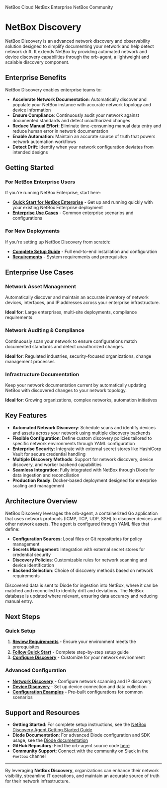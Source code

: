 <span class="pill pill-cloud">NetBox Cloud</span>
<span class="pill pill-enterprise">NetBox Enterprise</span>
<span class="pill pill-community">NetBox Community</span>

# NetBox Discovery

NetBox Discovery is an advanced network discovery and observability solution designed to simplify documenting your network and help detect network drift. It extends NetBox by providing automated network and device discovery capabilities through the orb-agent, a lightweight and scalable discovery component.

## Enterprise Benefits

NetBox Discovery enables enterprise teams to:

- **Accelerate Network Documentation**: Automatically discover and populate your NetBox instance with accurate network topology and device information
- **Ensure Compliance**: Continuously audit your network against documented standards and detect unauthorized changes
- **Reduce Manual Effort**: Eliminate time-consuming manual data entry and reduce human error in network documentation
- **Enable Automation**: Maintain an accurate source of truth that powers network automation workflows
- **Detect Drift**: Identify when your network configuration deviates from intended designs

## Getting Started

### For NetBox Enterprise Users

If you're running NetBox Enterprise, start here:

- **[Quick Start for NetBox Enterprise](agent/get-started.md#for-netbox-enterprise)** - Get up and running quickly with your existing NetBox Enterprise deployment
- **[Enterprise Use Cases](#enterprise-use-cases)** - Common enterprise scenarios and configurations

### For New Deployments

If you're setting up NetBox Discovery from scratch:

- **[Complete Setup Guide](agent/get-started.md)** - Full end-to-end installation and configuration
- **[Requirements](agent/index.md#requirements)** - System requirements and prerequisites

## Enterprise Use Cases

### **Network Asset Management**
Automatically discover and maintain an accurate inventory of network devices, interfaces, and IP addresses across your enterprise infrastructure.

**Ideal for**: Large enterprises, multi-site deployments, compliance requirements

### **Network Auditing & Compliance**
Continuously scan your network to ensure configurations match documented standards and detect unauthorized changes.

**Ideal for**: Regulated industries, security-focused organizations, change management processes

### **Infrastructure Documentation**
Keep your network documentation current by automatically updating NetBox with discovered changes to your network topology.

**Ideal for**: Growing organizations, complex networks, automation initiatives

## Key Features

- **Automated Network Discovery**: Schedule scans and identify devices and assets across your network using multiple discovery backends
- **Flexible Configuration**: Define custom discovery policies tailored to specific network environments through YAML configuration  
- **Enterprise Security**: Integrate with external secret stores like HashiCorp Vault for secure credential handling
- **Multiple Discovery Methods**: Support for network discovery, device discovery, and worker backend capabilities
- **Seamless Integration**: Fully integrated with NetBox through Diode for data ingestion and reconciliation
- **Production Ready**: Docker-based deployment designed for enterprise scaling and management

## Architecture Overview

NetBox Discovery leverages the orb-agent, a containerized Go application that uses network protocols (ICMP, TCP, UDP, SSH) to discover devices and other network assets. The agent is configured through YAML files that define:

- **Configuration Sources**: Local files or Git repositories for policy management
- **Secrets Management**: Integration with external secret stores for credential security  
- **Discovery Policies**: Customizable rules for network scanning and device identification
- **Backend Selection**: Choice of discovery methods based on network requirements

Discovered data is sent to Diode for ingestion into NetBox, where it can be matched and reconciled to identify drift and deviations. The NetBox database is updated where relevant, ensuring data accuracy and reducing manual entry.

## Next Steps

### Quick Setup
1. **[Review Requirements](agent/index.md#requirements)** - Ensure your environment meets the prerequisites
2. **[Follow Quick Start](agent/get-started.md)** - Complete step-by-step setup guide
3. **[Configure Discovery](agent/configuration-file.md)** - Customize for your network environment

### Advanced Configuration  
- **[Network Discovery](agent/network_discovery.md)** - Configure network scanning and IP discovery
- **[Device Discovery](agent/device_discovery.md)** - Set up device connection and data collection
- **[Configuration Examples](agent/config_samples.md)** - Pre-built configurations for common scenarios

## Support and Resources
- **Getting Started**: For complete setup instructions, see the [NetBox Discovery Agent Getting Started Guide](agent/get-started.md)
- **Diode Documentation**: For advanced Diode configuration and SDK usage, see the [Diode documentation](../netbox-extensions/diode/index.md)
- **GitHub Repository**: Find the orb-agent source code [here](https://github.com/netboxlabs/orb-agent)
- **Community Support**: Connect with the community on [Slack](https://netdev.chat/) in the `#netbox` channel

---
By leveraging **NetBox Discovery**, organizations can enhance their network visibility, streamline IT operations, and maintain an accurate source of truth for their network infrastructure.

